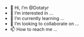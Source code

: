 - 👋 Hi, I’m @Dotatyr
- 👀 I’m interested in ...
- 🌱 I’m currently learning ...
- 💞️ I’m looking to collaborate on ...
- 📫 How to reach me ...

<!---
Dotatyr/Dotatyr is a ✨ special ✨ repository because its `README.md` (this file) appears on your GitHub profile.
You can click the Preview link to take a look at your changes.
--->
